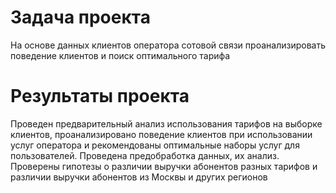 # Задача проекта
На основе данных клиентов оператора сотовой связи проанализировать поведение клиентов и поиск оптимального тарифа

# Результаты проекта 
Проведен предварительный анализ использования тарифов на выборке клиентов,
проанализировано поведение клиентов при использовании услуг оператора и
рекомендованы оптимальные наборы услуг для пользователей. Проведена предобработка
данных, их анализ. Проверены гипотезы о различии выручки абонентов разных тарифов и
различии выручки абонентов из Москвы и других регионов
